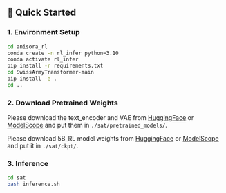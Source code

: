 ##  🚀 Quick Started

### 1. Environment Setup

```bash
cd anisora_rl
conda create -n rl_infer python=3.10
conda activate rl_infer
pip install -r requirements.txt
cd SwissArmyTransformer-main
pip install -e .
cd ..
```

### 2. Download Pretrained Weights

Please download the text_encoder and VAE from [HuggingFace](https://huggingface.co/IndexTeam/Index-anisora/tree/main/CogVideoX_VAE_T5) or [ModelScope](https://modelscope.cn/models/bilibili-index/Index-anisora/files) and put them in `./sat/pretrained_models/`. 

Please download 5B_RL model weights from [HuggingFace](https://huggingface.co/IndexTeam/Index-anisora/tree/main/5B_RL) or [ModelScope](https://modelscope.cn/models/bilibili-index/Index-anisora/files) and put it in `./sat/ckpt/`.

### 3. Inference

```bash
cd sat
bash inference.sh 
```

